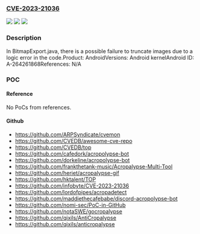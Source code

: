 ### [CVE-2023-21036](https://cve.mitre.org/cgi-bin/cvename.cgi?name=CVE-2023-21036)
![](https://img.shields.io/static/v1?label=Product&message=Android&color=blue)
![](https://img.shields.io/static/v1?label=Version&message=n%2Fa&color=blue)
![](https://img.shields.io/static/v1?label=Vulnerability&message=Information%20disclosure&color=brighgreen)

### Description

In BitmapExport.java, there is a possible failure to truncate images due to a logic error in the code.Product: AndroidVersions: Android kernelAndroid ID: A-264261868References: N/A

### POC

#### Reference
No PoCs from references.

#### Github
- https://github.com/ARPSyndicate/cvemon
- https://github.com/CVEDB/awesome-cve-repo
- https://github.com/CVEDB/top
- https://github.com/cafedork/acropolypse-bot
- https://github.com/dorkeline/acropolypse-bot
- https://github.com/frankthetank-music/Acropalypse-Multi-Tool
- https://github.com/heriet/acropalypse-gif
- https://github.com/hktalent/TOP
- https://github.com/infobyte/CVE-2023-21036
- https://github.com/lordofpipes/acropadetect
- https://github.com/maddiethecafebabe/discord-acropolypse-bot
- https://github.com/nomi-sec/PoC-in-GitHub
- https://github.com/notaSWE/gocropalypse
- https://github.com/qixils/AntiCropalypse
- https://github.com/qixils/anticropalypse

